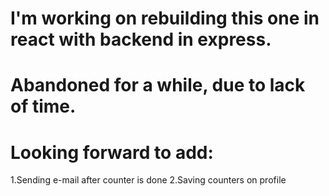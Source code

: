 # I'm working on rebuilding this one in react with backend in express. 
# Abandoned for a while, due to lack of time.
# Looking forward to add:
  1.Sending e-mail after counter is done
  2.Saving counters on profile 
